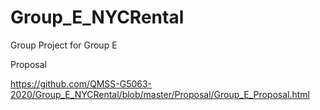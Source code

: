 # Group_E_NYCRental
Group Project for Group E

Proposal

https://github.com/QMSS-G5063-2020/Group_E_NYCRental/blob/master/Proposal/Group_E_Proposal.html
